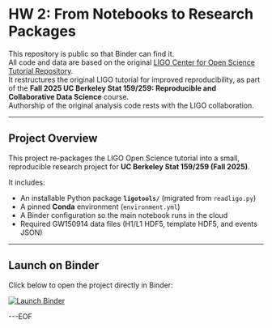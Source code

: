 # HW 2: From Notebooks to Research Packages

This repository is public so that Binder can find it.  
All code and data are based on the original [LIGO Center for Open Science Tutorial Repository](https://github.com/losc-tutorial/LOSCTutorials).  
It restructures the original LIGO tutorial for improved reproducibility, as part of the **Fall 2025 UC Berkeley Stat 159/259: Reproducible and Collaborative Data Science** course.  
Authorship of the original analysis code rests with the LIGO collaboration.

---
## Project Overview

This project re-packages the LIGO Open Science tutorial into a small, reproducible research project for **UC Berkeley Stat 159/259 (Fall 2025)**.

It includes:

- An installable Python package **`ligotools/`** (migrated from `readligo.py`)
- A pinned **Conda** environment (`environment.yml`)
- A Binder configuration so the main notebook runs in the cloud
- Required GW150914 data files (H1/L1 HDF5, template HDF5, and events JSON)
---
## Launch on Binder

Click below to open the project directly in Binder:

[![Launch Binder](https://mybinder.org/badge_logo.svg)](https://mybinder.org/v2/gh/UCB-stat-159-f25/hw-2-rileyyu777/HEAD?labpath=LOSC_Event_tutorial.ipynb)

---EOF
